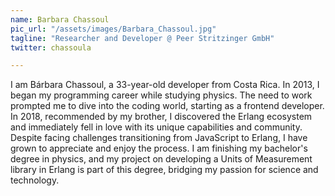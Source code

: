 ```yaml
---
name: Barbara Chassoul
pic_url: "/assets/images/Barbara_Chassoul.jpg"
tagline: "Researcher and Developer @ Peer Stritzinger GmbH"
twitter: chassoula

---
```

I am Bárbara Chassoul, a 33-year-old developer from Costa Rica. In 2013, I began my programming career while studying physics. The need to work prompted me to dive into the coding world, starting as a frontend developer. In 2018, recommended by my brother, I discovered the Erlang ecosystem and immediately fell in love with its unique capabilities and community. Despite facing challenges transitioning from JavaScript to Erlang, I have grown to appreciate and enjoy the process. I am finishing my bachelor's degree in physics, and my project on developing a Units of Measurement library in Erlang is part of this degree, bridging my passion for science and technology.
